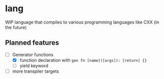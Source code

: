 # lang

WIP language that compiles to various programming languages like CXX (in the future)

## Planned features

- [ ] Generator functions
    - [X] function declaration with `gen fn [name]([args]): [return] {}`
    - [ ] yield keyword
- [ ] more transpiler targets
